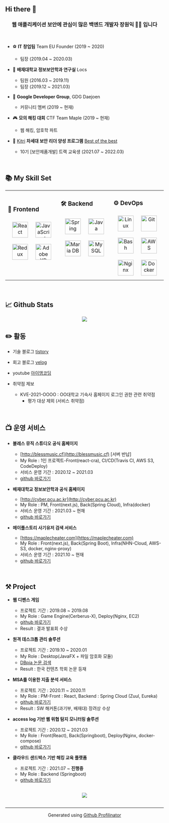 ## Hi there 👋
  

### <div align="center">웹 애플리케이션 보안에 관심이 많은 백엔드 개발자 장원익 👨‍💻 입니다</div>  
  
<br/>  
  
- ⚽️ **IT 창업팀** Team EU Founder (2019 ~ 2020)
  - 팀장 (2019.04 ~ 2020.03)

- 🌱 **배재대학교 정보보안학과 연구실** Locs

  -  팀원 (2016.03 ~ 2019.11)
  -  팀장 (2019.12 ~ 2021.03)


- 🔭 **Google Developer Group**, GDG Daejoen
  - 커뮤니티 멤버 (2019 ~ 현재)


- 🎮 **모의 해킹 대회** CTF Team Maple (2019 ~ 현재)
  - 웹 해킹, 암호학 파트

- 🚀 [Kitri](https://www.kitri.re.kr/kitri/main/main.web?) **차세대 보안 리더 양성 프로그램** [Best of the best](https://www.kitribob.kr)
  -  10기 [보안제품개발] 트랙 교육생  (2021.07 ~ 2022.03)
    

<br/>  


## 📚 My Skill Set  
<table><tr><td valign="top" width="33%">

<br/>  

### 🎨 Frontend  
<div align="center">  
<img style="margin: 10px" src="https://profilinator.rishav.dev/skills-assets/react-original-wordmark.svg" alt="React" height="50" />  
<img style="margin: 10px" src="https://profilinator.rishav.dev/skills-assets/javascript-original.svg" alt="JavaScript" height="50" />  
<img style="margin: 10px" src="https://profilinator.rishav.dev/skills-assets/redux-original.svg" alt="Redux" height="50" />  
<img style="margin: 10px" src="https://profilinator.rishav.dev/skills-assets/adobexd.png" alt="Adobe XD" height="50" />  
</div>

</td><td valign="top" width="33%">



### 🛠 Backend  
<div align="center">  
<img style="margin: 10px" src="https://profilinator.rishav.dev/skills-assets/springio-icon.svg" alt="Spring" height="50" />  
<img style="margin: 10px" src="https://profilinator.rishav.dev/skills-assets/java-original-wordmark.svg" alt="Java" height="50" />  
<img style="margin: 10px" src="https://profilinator.rishav.dev/skills-assets/mariadb.png" alt="Maria DB" height="50" />  
<img style="margin: 10px" src="https://profilinator.rishav.dev/skills-assets/mysql-original-wordmark.svg" alt="MySQL" height="50" />  
</div>

</td><td valign="top" width="33%">



### ⚙️ DevOps  
<div align="center">  
<img style="margin: 10px" src="https://profilinator.rishav.dev/skills-assets/linux-original.svg" alt="Linux" height="50" />  
<img style="margin: 10px" src="https://profilinator.rishav.dev/skills-assets/git-scm-icon.svg" alt="Git" height="50" />  
<img style="margin: 10px" src="https://profilinator.rishav.dev/skills-assets/gnu_bash-icon.svg" alt="Bash" height="50" />  
<img style="margin: 10px" src="https://profilinator.rishav.dev/skills-assets/amazonwebservices-original-wordmark.svg" alt="AWS" height="50" />  
<img style="margin: 10px" src="https://profilinator.rishav.dev/skills-assets/nginx-original.svg" alt="Nginx" height="50" />  
<img style="margin: 10px" src="https://profilinator.rishav.dev/skills-assets/docker-original-wordmark.svg" alt="Docker" height="50" />  
</div>

</td></tr></table>  
<br />

## 📈 Github Stats  
<div align="center"><img src="https://github-readme-stats.vercel.app/api?username=dhslrl321&show_icons=true&count_private=true&hide_border=true" align="center" /></div>  

## ✏️ 활동

- 기술 블로그 [tistory](https://wonit.tistory.com)


- 회고 블로그 [velog](https://velog.io/@programador)


- youtube [아이앰코딩](https://www.youtube.com/channel/UC-y9guKVBIwWDZ1HpwcWu6A)


- 취약점 제보
  - KVE-2021-OOOO : OO대학교 기숙사 홈페이지 로그인 권한 관련 취약점
    - 평가 대상 제외 (서비스 취약점)
  
<br />

## 📺 운영 서비스

- **블레스 뮤직 스튜디오 공식 홈페이지**
  - [http://blessmusic.cf](http://blessmusic.cf) [서버 반납]
  - My Role : 1인 프로젝트-Front(react-cra), CI/CD(Travis CI, AWS S3, CodeDeploy)
  - 서비스 운영 기간 : 2020.12 ~ 2021.03
  - [github 바로가기](https://github.com/dhslrl321/Bless-Music-Studio)

- **배재대학교 정보보안학과 공식 홈페이지**
  - [http://cyber.pcu.ac.kr](http://cyber.pcu.ac.kr)
  - My Role : PM, Front(next.js), Back(Spring Cloud), Infra(docker)
  - 서비스 운영 기간 : 2021.03 ~ 현재
  - [github 바로가기](https://github.com/dhslrl321/PCUSS-Official-Site)

- **메이플스토리 사기유저 검색 서비스**
  - [https://maplecheater.com](https://maplecheater.com)
  - My Role : Front(next.js), Back(Spring Boot), Infra(NHN-Cloud, AWS-S3, docker, nginx-proxy)
  - 서비스 운영 기간 : 2021.10 ~ 현재
  - [github 바로가기](https://github.com/dhslrl321/Maple-Cheater)

<br />

## ⚒ Project 

- **웹 디펜스 게임**
  - 프로젝트 기간 : 2019.08 ~ 2019.08
  - My Role : Game Engine(Cerberus-X), Deploy(Nginx, EC2)
  - [github 바로가기](https://github.com/dhslrl321/Egg-Shooting)
  - Result : 결과 발표회 수상

- **원격 데스크톱 관리 솔루션**
  - 프로젝트 기간 : 2019.10 ~ 2020.01
  - My Role : Desktop(JavaFX + 파일 암호화 모듈)
  - [DBpia 논문 검색](https://www.dbpia.co.kr/journal/articleDetail?nodeId=NODE09286801)
  - Result : 한국 컨텐츠 학회 논문 등재

- **MSA를 이용한 지출 분석 서비스**
  - 프로젝트 기간 : 2020.11 ~ 2020.11
  - My Role : PM-Front : React, Backend : Spring Cloud (Zuul, Eureka)
  - [github 바로가기](https://github.com/dhslrl321/Finx-App)
  - Result : SW 해커톤(과기부, 배재대) 장려상 수상

- **access log 기반 웹 위협 탐지 모니터링 솔루션**
  - 프로젝트 기간 : 2020.12 ~ 2021.03
  - My Role : Front(React), Back(Springboot), Deploy(Nginx, docker-compose)
  - [github 바로가기](https://github.com/dhslrl321/L7-monitor)

- **클라우드 샌드박스 기반 해킹 교육 플랫폼**
  - 프로젝트 기간 : 2021.07 ~ **진행중**
  - My Role : Backend (Springboot)
  - [github 바로가기](https://github.com/V-Ground/Backend)

<br />

<div align="center">
<img src="https://komarev.com/ghpvc/?username=dhslrl321&&style=flat-square" align="center" />
</div>

<br />

----
<div align="center">Generated using <a href="https://profilinator.rishav.dev/" target="_blank">Github Profilinator</a></div>
